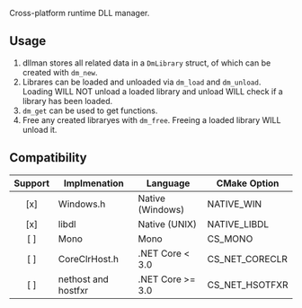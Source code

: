 Cross-platform runtime DLL manager.

## Usage
1. dllman stores all related data in a `DmLibrary` struct, of which can be created with `dm_new`.
2. Librares can be loaded and unloaded via `dm_load` and `dm_unload`. Loading WILL NOT unload a loaded library and unload WILL check if a library has been loaded.
3. `dm_get` can be used to get functions.
4. Free any created libraryes with `dm_free`. Freeing a loaded library WILL unload it.

## Compatibility
|Support|Implmenation         |Language           |CMake Option   |
|:-----:|---------------------|-------------------|---------------|
| [x]   | Windows.h           | Native (Windows)  |NATIVE_WIN     |
| [x]   | libdl               | Native (UNIX)     |NATIVE_LIBDL   |
| [ ]   | Mono                | Mono              |CS_MONO        |
| [ ]   | CoreClrHost.h       | .NET Core <  3.0  |CS_NET_CORECLR |
| [ ]   | nethost and hostfxr | .NET Core >= 3.0  |CS_NET_HSOTFXR |
